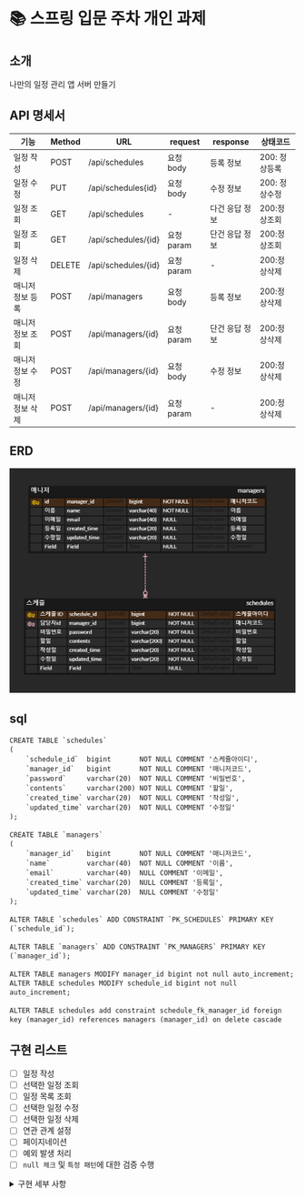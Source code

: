 # 📚 스프링 입문 주차 개인 과제
## 소개
나만의 일정 관리 앱 서버 만들기
## API 명세서
| 기능        | Method | URL            | request  | response | 상태코드      |
|-----------|--------|----------------|----------|----------|-----------|
| 일정 작성     | POST   | /api/schedules | 요청 body  | 등록 정보    | 200: 정상등록 |
| 일정 수정     | PUT    | /api/schedules{id} | 요청 body  | 수정 정보    | 200: 정상수정 |
| 일정 조회     | GET    | /api/schedules | -        | 다건 응답 정보 | 200:정상조회  |
| 일정 조회     | GET    | /api/schedules/{id} | 요청 param | 단건 응답 정보 | 200:정상조회  |
| 일정 삭제     | DELETE | /api/schedules/{id} | 요청 param | -        | 200:정상삭제  |
| 매니저 정보 등록 | POST   | /api/managers  | 요청 body  | 등록 정보    | 200:정상삭제  |
| 매니저 정보 조회 | POST   | /api/managers/{id} | 요청 param | 단건 응답 정보 | 200:정상삭제  |
| 매니저 정보 수정 | POST   | /api/managers/{id} | 요청 body  | 수정 정보    | 200:정상삭제  |
| 매니저 정보 삭제 | POST   | /api/managers/{id} | 요청 param | -        | 200:정상삭제  |


## ERD
![](./images/erd.png)

## sql
```mysql
CREATE TABLE `schedules`
(
    `schedule_id`  bigint       NOT NULL COMMENT '스케쥴아이디',
    `manager_id`   bigint       NOT NULL COMMENT '매니저코드',
    `password`     varchar(20)  NOT NULL COMMENT '비밀번호',
    `contents`     varchar(200) NOT NULL COMMENT '할일',
    `created_time` varchar(20)  NOT NULL COMMENT '작성일',
    `updated_time` varchar(20)  NOT NULL COMMENT '수정일'
);

CREATE TABLE `managers`
(
    `manager_id`   bigint       NOT NULL COMMENT '매니저코드',
    `name`         varchar(40)  NOT NULL COMMENT '이름',
    `email`        varchar(40)  NULL COMMENT '이메일',
    `created_time` varchar(20)  NULL COMMENT '등록일',
    `updated_time` varchar(20)  NULL COMMENT '수정일'
);

ALTER TABLE `schedules` ADD CONSTRAINT `PK_SCHEDULES` PRIMARY KEY (`schedule_id`);

ALTER TABLE `managers` ADD CONSTRAINT `PK_MANAGERS` PRIMARY KEY (`manager_id`);

ALTER TABLE managers MODIFY manager_id bigint not null auto_increment;
ALTER TABLE schedules MODIFY schedule_id bigint not null auto_increment;

ALTER TABLE schedules add constraint schedule_fk_manager_id foreign key (manager_id) references managers (manager_id) on delete cascade
```
## 구현 리스트
-[ ] 일정 작성
-[ ] 선택한 일정 조회
-[ ] 일정 목록 조회
-[ ] 선택한 일정 수정
-[ ] 선택한 일정 삭제
- [ ] 연관 관계 설정
- [ ] 페이지네이션
- [ ] 예외 발생 처리
- [ ] `null 체크` 및 `특정 패턴`에 대한 검증 수행

<details>
<summary>구현 세부 사항</summary>

---

### 1단계 - 일정 작성
조건
1. `할일`, `담당자명`, `비밀번호`, `작성/수정일`을 저장할 수 있습니다.
    1. 기간 정보는 날짜와 시간을 모두 포함한 형태 입니다.
2. 각 일정의 고유 식별자(ID)를 자동으로 생성하여 관리합니다.
3. 최초 입력간에는 수정일은 작성일과 동일합니다.
4. 등록된 일정의 정보를 반환 받아 확인할 수 있습니다.

---

### 2단계 - 선택한 일정 조회
조건
1. 선택한 일정 단건의 정보를 조회할 수 있습니다.
2. 일정의 고유 식별자(ID)를 사용하여 조회합니다.

---

### 3단계 - 일정 목록 조회
조건
1. 다음 조건을 바탕으로 등록된 일정 목록을 전부 조회할 수 있습니다.
    1. `수정일` (형식 : YYYY-MM-DD)
    2. `담당자명`
2. 조건 중 한 가지만을 충족하거나, 둘 다 충족을 하지 않을 수도, 두 가지를 모두 충족할 수도 있습니다.
3. `수정일` 기준 내림차순으로 정렬하여 조회합니다.

---

### 4단계 - 선택한 일정 수정
조건
1. 선택한 일정 내용 중 `할일내용`, `담당자명` 만 수정 가능합니다.
    1. 서버에 일정 수정을 요청할 때 `비밀번호`를 함께 전달합니다.
    2. `작성일` 은 변경 안되며, `수정일` 은 수정 시점으로 변경합니다.
2. 수정된 일정의 정보를 반환 받아 확인할 수 있습니다.

---

### 5단계 - 선택한 일정 삭제
1. 선택한 일정을 삭제할 수 있습니다.
    1. 서버에 일정 수정을 요청할 때 `비밀번호`를 함께 전달합니다.

---

### 6단계 - 연관 관계 설정
설명
1. 동명이인의 담당자가 있어 각 담당자가 할 일을 구별할 수 없습니다!
   담당자를 식별하기 위해 이름으로만 관리하던 담당자에게 고유 식별자를 부여합니다.
2. 담당자는 일정과 분리해서 관리합니다.

조건
1. 담당자는 이름 외에 `이메일`, `등록일`, `수정일` 정보를 가지고 있습니다.
    1. 담당자의 정보는 추가로 받을 수 있습니다.
2. 고유 식별자를 통해 담당자를 조회할 수 있도록 기존 코드를 변경합니다.

---

### 7단계 - 페이지네이션
설명
1. 많은 양의 데이터를 효율적으로 표시하기 위해 데이터를 여러 페이지로 나눕니다.
    1. `페이지 번호`와 `페이지 크기`를 쿼리 파라미터로 전달하여 요청하는 항목을 나타냅니다.
    2. 전달받은 페이지 번호와 크기를 기준으로 쿼리를 작성하여 필요한 데이터만을 조회하고 반환합니다.

조건
1. 등록된 일정 목록을 `페이지 번호`와 `크기`를 기준으로 모두 조회합니다.
2. 조회한 일정 목록에는 `담당자 이름`이 포함되어 있습니다.
3. 범위를 넘어선 페이지를 요청하는 경우 빈 배열을 반환합니다.

---

### 8단계 - 예외 발생 처리
설명
1. 예외 상황에 대한 처리를 위해 [`HTTP 상태 코드(링크)`](https://developer.mozilla.org/ko/docs/Web/HTTP/Status)와 `에러 메시지`를 포함한 정보를 사용하여 예외를 관리할 수 있습니다.
    1. 필요에 따라 사용자 정의 예외 클래스를 생성하여 예외 처리를 수행할 수 있습니다.
    2. `@ExceptionHandler`를 활용하여 공통 예외 처리를 구현할 수도 있습니다.
    3. 예외가 발생할 경우 적절한 HTTP 상태 코드와 함께 사용자에게 메시지를 전달하여 상황을 관리합니다.

조건
1. 수정, 삭제 시 요청할 때 보내는 `비밀번호`가 일치하지 않을 때 예외가 발생합니다.
2. 선택한 일정 정보를 조회할 수 없을 때 예외가 발생합니다.
    1. 잘못된 정보로 조회하려고 할 때
    2. 이미 삭제된 정보를 조회하려고 할 때

---

### 9단계 - **`null 체크`** 및 **`특정 패턴`**에 대한 검증 수행
설명
1. 유효성 검사
    1. 잘못된 입력이나 요청을 미리 방지할 수 있습니다.
    2. 데이터의 `무결성을 보장`하고 애플리케이션의 예측 가능성을 높여줍니다.
    3. Spring에서 제공하는 `@Valid` 어노테이션을 이용할 수 있습니다.

조건
1. `할일 제목`은 최대 200자 이내로 제한, 필수값 처리
2. `비밀번호`는 필수값 처리
3. 담당자의 `이메일` 정보가 형식에 맞는지 확인
</details>